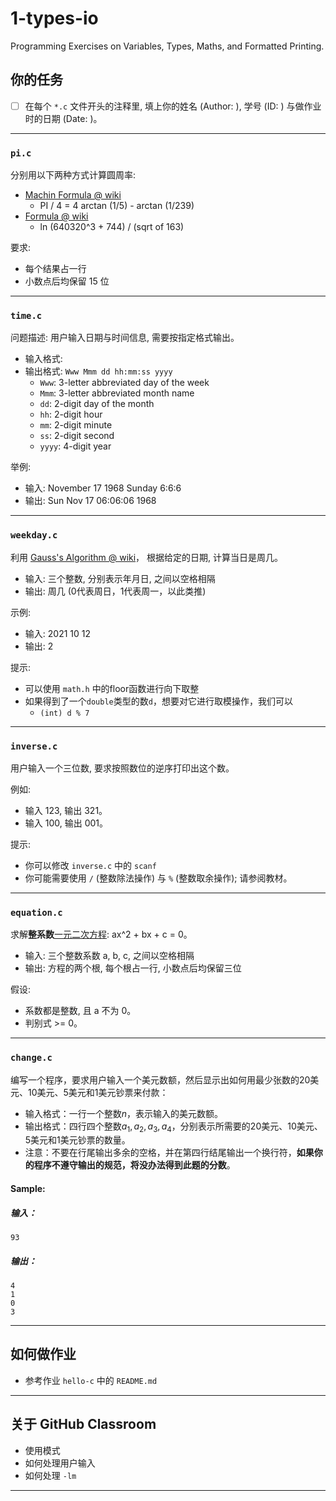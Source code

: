# 1-types-io

Programming Exercises on Variables, Types, Maths, and Formatted Printing.

## 你的任务

- [ ] 在每个 `*.c` 文件开头的注释里, 填上你的姓名 (Author: ), 学号 (ID: ) 与做作业时的日期 (Date: )。

---

### `pi.c`

分别用以下两种方式计算圆周率:

- [Machin Formula @ wiki](https://en.wikipedia.org/wiki/Approximations_of_%CF%80#Machin-like_formula)
  - PI / 4 = 4 arctan (1/5) - arctan (1/239)
- [Formula @ wiki](https://en.wikipedia.org/wiki/Approximations_of_%CF%80#Miscellaneous_approximations)
  - ln (640320^3 + 744) / (sqrt of 163)

要求:

- 每个结果占一行
- 小数点后均保留 15 位

---

### `time.c`

问题描述: 用户输入日期与时间信息, 需要按指定格式输出。

- 输入格式:
- 输出格式: `Www Mmm dd hh:mm:ss yyyy`
  - `Www`: 3-letter abbreviated day of the week
  - `Mmm`: 3-letter abbreviated month name
  - `dd`: 2-digit day of the month
  - `hh`: 2-digit hour
  - `mm`: 2-digit minute
  - `ss`: 2-digit second
  - `yyyy`: 4-digit year

举例:

- 输入: November 17 1968 Sunday 6:6:6
- 输出: Sun Nov 17 06:06:06 1968

---

### `weekday.c`

利用 [Gauss's Algorithm @ wiki](https://en.wikipedia.org/wiki/Determination_of_the_day_of_the_week#Disparate_variation)，
根据给定的日期, 计算当日是周几。

- 输入: 三个整数, 分别表示年月日, 之间以空格相隔
- 输出: 周几 (0代表周日，1代表周一，以此类推)

示例:

- 输入: 2021 10 12
- 输出: 2

提示:

- 可以使用 `math.h` 中的floor函数进行向下取整
- 如果得到了一个`double`类型的数`d`，想要对它进行取模操作，我们可以
  - `(int) d % 7`

---

### `inverse.c`

用户输入一个三位数, 要求按照数位的逆序打印出这个数。

例如:

- 输入 123, 输出 321。
- 输入 100, 输出 001。

提示:

- 你可以修改 `inverse.c` 中的 `scanf`
- 你可能需要使用 `/` (整数除法操作) 与 `%` (整数取余操作); 请参阅教材。

---

### `equation.c`

求解**整系数**[一元二次方程](https://en.wikipedia.org/wiki/Quadratic_equation):
ax^2 + bx + c = 0。

- 输入: 三个整数系数 a, b, c, 之间以空格相隔
- 输出: 方程的两个根, 每个根占一行, 小数点后均保留三位

假设:

- 系数都是整数, 且 a 不为 0。
- 判别式 >= 0。

---

### `change.c`

编写一个程序，要求用户输入一个美元数额，然后显示出如何用最少张数的20美元、10美元、5美元和1美元钞票来付款：

- 输入格式：一行一个整数$n$，表示输入的美元数额。
- 输出格式：四行四个整数$a_1, a_2, a_3, a_4$，分别表示所需要的20美元、10美元、5美元和1美元钞票的数量。
- 注意：不要在行尾输出多余的空格，并在第四行结尾输出一个换行符，**如果你的程序不遵守输出的规范，将没办法得到此题的分数**。

#### Sample:

##### 输入：
```plain
93
```
##### 输出：
```plain
4
1
0
3

```

---

## 如何做作业

- 参考作业 `hello-c` 中的 `README.md`

---

## 关于 GitHub Classroom

- 使用模式
- 如何处理用户输入
- 如何处理 `-lm`

---
